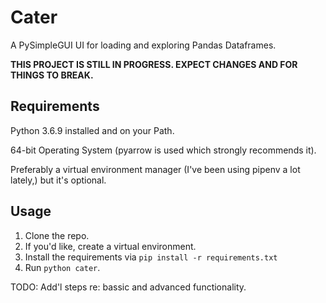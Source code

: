 # Cater

A PySimpleGUI UI for loading and exploring Pandas Dataframes.

**THIS PROJECT IS STILL IN PROGRESS. EXPECT CHANGES AND FOR THINGS TO BREAK.**


## Requirements

Python 3.6.9 installed and on your Path.

64-bit Operating System (pyarrow is used which strongly recommends it).

Preferably a virtual environment manager (I've been using pipenv a lot lately,) but it's optional.

## Usage

1. Clone the repo.
2. If you'd like, create a virtual environment.
3. Install the requirements via `pip install -r requirements.txt`
4. Run `python cater`.

TODO: Add'l steps re: bassic and advanced functionality.